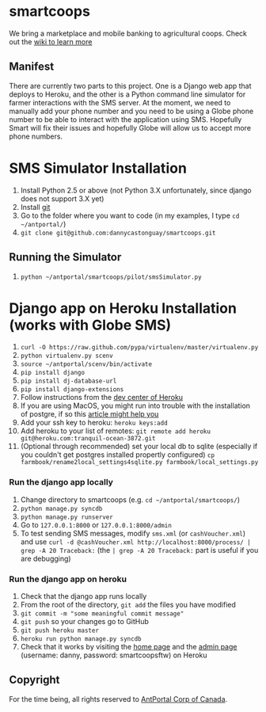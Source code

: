 # smartcoops

We bring a marketplace and mobile banking to agricultural coops. Check out the [wiki to learn more](http://github.com/dannycastonguay/smartcoops/wiki)

## Manifest

There are currently two parts to this project. One is a Django web app that deploys to Heroku, and the other is a Python command line simulator for farmer interactions with the SMS server. At the moment, we need to manually add your phone number and you need to be using a Globe phone number to be able to interact with the application using SMS. Hopefully Smart will fix their issues and hopefully Globe will allow us to accept more phone numbers.

# SMS Simulator Installation

1. Install Python 2.5 or above (not Python 3.X unfortunately, since django does not support 3.X yet)
1. Install [git](http://git-scm.com/downloads)
1. Go to the folder where you want to code (in my examples, I type `cd ~/antportal/`)
1. `git clone git@github.com:dannycastonguay/smartcoops.git`

## Running the Simulator

1. `python ~/antportal/smartcoops/pilot/smsSimulator.py`

# Django app on Heroku Installation (works with Globe SMS)

1. `curl -O https://raw.github.com/pypa/virtualenv/master/virtualenv.py`
1. `python virtualenv.py scenv`  
1. `source ~/antportal/scenv/bin/activate`
1. `pip install django`
1. `pip install dj-database-url`
1. `pip install django-extensions`
1. Follow instructions from the [dev center of Heroku](https://devcenter.heroku.com/articles/django)
1. If you are using MacOS, you might run into trouble with the installation of postgre, if so this [article might help you](http://stackoverflow.com/questions/846383/problem-installing-pyscopg2-on-mac-os-x)
1. Add your ssh key to heroku: `heroku keys:add` 
1. Add heroku to your list of remotes: `git remote add heroku git@heroku.com:tranquil-ocean-3872.git`
1. (Optional through recommended) set your local db to sqlite (especially if you couldn't get postgres installed propertly configured) `cp farmbook/rename2local_settings4sqlite.py farmbook/local_settings.py`

### Run the django app locally

1. Change directory to smartcoops (e.g. `cd ~/antportal/smartcoops/`)
1. `python manage.py syncdb`
1. `python manage.py runserver`
1. Go to `127.0.0.1:8000` or `127.0.0.1:8000/admin` 
1. To test sending SMS messages, modify `sms.xml` (or `cashVoucher.xml`) and use `curl -d @cashVoucher.xml http://localhost:8000/process/ | grep -A 20 Traceback:` (the `| grep -A 20 Traceback:` part is useful if you are debugging)

### Run the django app on heroku

1. Check that the django app runs locally
1. From the root of the directory, `git add` the files you have modified 
1. `git commit -m "some meaningful commit message"`
1. `git push` so your changes go to GitHub
1. `git push heroku master`
1. `heroku run python manage.py syncdb`
1. Check that it works by visiting the [home page](http://tranquil-ocean-3872.heroku.com) and the [admin page](http://tranquil-ocean-3872.heroku.com/admin) (username: danny, password: smartcoopsftw) on Heroku


## Copyright

For the time being, all rights reserved to [AntPortal Corp of Canada](http://www.antportal.com).

